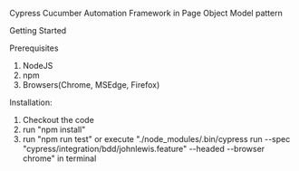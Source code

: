 Cypress Cucumber Automation Framework in Page Object Model pattern


Getting Started

Prerequisites
1. NodeJS
2. npm
3. Browsers(Chrome, MSEdge, Firefox)

Installation:
1. Checkout the code
2. run "npm install"
3. run "npm run test" or execute "./node_modules/.bin/cypress run --spec "cypress/integration/bdd/johnlewis.feature" --headed --browser chrome" in terminal
